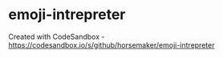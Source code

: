 # emoji-intrepreter
Created with CodeSandbox - https://codesandbox.io/s/github/horsemaker/emoji-intrepreter
